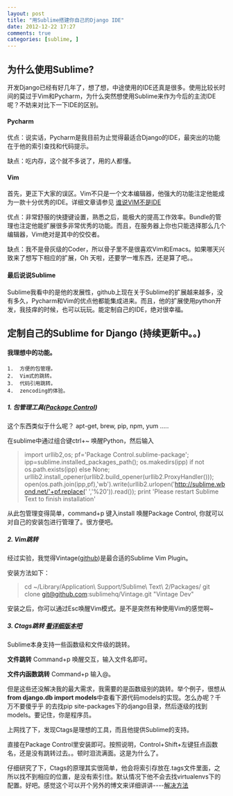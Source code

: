 ```yaml
---
layout: post
title: "用Sublime搭建你自己的Django IDE"
date: 2012-12-22 17:27
comments: true
categories: [sublime, ]
---
```


## 为什么使用Sublime?

开发Django已经有好几年了，想了想，中途使用的IDE还真是很多。使用比较长时间的莫过于Vim和Pycharm，为什么突然想使用Sublime来作为今后的主流IDE呢？不妨来对比下一下IDE的区别。
<!--more-->



#### Pycharm


优点：说实话，Pycharm是我目前为止觉得最适合Django的IDE，最突出的功能在于他的索引查找和代码提示。



缺点：吃内存，这个就不多说了，用的人都懂。


#### Vim 

首先，更正下大家的误区。Vim不只是一个文本编辑器，他强大的功能注定他能成为一款十分优秀的IDE。详细文章请参见 [谁说VIM不是IDE](http://www.cnblogs.com/chijianqiang/archive/2012/10/30/vim-1.html)


优点：非常舒服的快捷键设置，熟悉之后，能极大的提高工作效率。Bundle的管理也注定他能扩展很多非常优秀的功能。而且，在服务器上你也只能选择那么几个编辑器，Vim绝对是其中的佼佼者。


缺点：我不是骨灰级的Coder，所以骨子里不是很喜欢Vim和Emacs。如果哪天兴致来了想写下相应的扩展，Oh 天啦，还要学一堆东西，还是算了吧。。

#### 最后说说Sublime


Sublime我看中的是他的发展性，github上现在关于Sublime的扩展越来越多，没有多久，Pycharm和Vim的优点他都能集成进来。而且，他的扩展使用python开发，我技痒的时候，也可以玩玩。能定制自己的IDE，绝对很幸福。



## 定制自己的Sublime for Django (持续更新中。。) 


#### 我理想中的功能。


    1.  方便的包管理。 
    2.  Vim式的跳转。
    3.  代码引用跳转。
    4.  zencoding的体验。


#####  1. 包管理工具([Package Control](http://wbond.net/sublime_packages/package_control))
这个东西类似于什么呢？ apt-get, brew, pip, npm, yum .....


在sublime中通过组合键ctrl+~ 唤醒Python，然后输入

>import urllib2,os; pf='Package Control.sublime-package'; ipp=sublime.installed_packages_path(); os.makedirs(ipp) if not os.path.exists(ipp) else None; urllib2.install_opener(urllib2.build_opener(urllib2.ProxyHandler())); open(os.path.join(ipp,pf),'wb').write(urllib2.urlopen('http://sublime.wbond.net/'+pf.replace(' ','%20')).read()); print 'Please restart Sublime Text to finish installation'


从此包管理变得简单，command+p 键入install 唤醒Package Control, 你就可以对自己的安装包进行管理了。很方便吧。

#####  2. Vim跳转
经过实验，我觉得Vintage([github](https://github.com/sublimehq/Vintage))是最合适的Sublime Vim Plugin。


安装方法如下：
>cd ~/Library/Application\ Support/Sublime\ Text\ 2/Packages/
git clone git@github.com:sublimehq/Vintage.git "Vintage Dev"


安装之后，你可以通过Esc唤醒Vim模式。是不是突然有种使用Vim的感觉啊~


#####  3. Ctags跳转 [看详细版本吧](/blog/2012/12/26/sublimezhi-ctags/)
Sublime本身支持一些函数级和文件级的跳转。

**文件跳转** Command+p 唤醒交互，输入文件名即可。


**文件内函数跳转** Command+p 输入@。


但是这些还没解决我的最大需求，我需要的是函数级别的跳转。举个例子，很想从**from django.db import models**中查看下源代码models的实现。怎么办呢？千万不要傻乎乎
的去找pip site-packages下的django目录，然后逐级的找到models。要记住，你是程序员。


上网找了下，发现Ctags是理想的工具，而且他提供Sublime的支持。



直接在Package Control里安装即可。按照说明，Control+Shift+左键狂点函数名，还是没有跳转过去。。顿时泪流满面。这是为什么了。


仔细研究了下，Ctags的原理其实很简单，他会将索引存放在.tags文件里面，之所以找不到相应的位置，是没有索引住。默认情况下他不会去找virtualenvs下的配置。好吧。感觉这个可以开个另外的博文来详细讲讲----[解决方法](/blog/2012/12/26/sublimezhi-ctags/)
